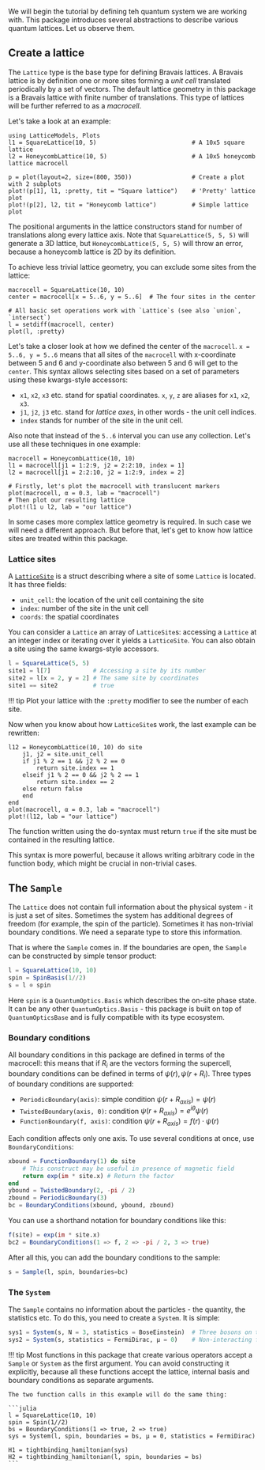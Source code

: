 We will begin the tutorial by defining teh quantum system we are working with. This package introduces several abstractions to describe various quantum lattices. Let us observe them.

## Create a lattice

The `Lattice` type is the base type for defining Bravais lattices. A Bravais lattice is by definition one or more sites forming a *unit cell* translated periodically by a set of vectors. The default lattice geometry in this package is a Bravais lattice with finite number of translations. This type of lattices will be further referred to as a *macrocell*.

Let's take a look at an example:

```@example env
using LatticeModels, Plots
l1 = SquareLattice(10, 5)                           # A 10x5 square lattice
l2 = HoneycombLattice(10, 5)                        # A 10x5 honeycomb lattice macrocell

p = plot(layout=2, size=(800, 350))                 # Create a plot with 2 subplots
plot!(p[1], l1, :pretty, tit = "Square lattice")    # 'Pretty' lattice plot
plot!(p[2], l2, tit = "Honeycomb lattice")          # Simple lattice plot
```

The positional arguments in the lattice constructors stand for number of translations along every lattice axis.
Note that `SquareLattice(5, 5, 5)` will generate a 3D lattice, but `HoneycombLattice(5, 5, 5)` will throw an error, because a honeycomb lattice is 2D by its definition.

To achieve less trivial lattice geometry, you can exclude some sites from the lattice:
```@example env
macrocell = SquareLattice(10, 10)
center = macrocell[x = 5..6, y = 5..6]  # The four sites in the center

# All basic set operations work with `Lattice`s (see also `union`, `intersect`)
l = setdiff(macrocell, center) 
plot(l, :pretty)
```

Let's take a closer look at how we defined the center of the `macrocell`. `x = 5..6, y = 5..6` means that all 
sites of the `macrocell` with x-coordinate between 5 and 6 and y-coordinate also between 5 and 6 will get to the
`center`. This syntax allows selecting sites based on a set of parameters using these kwargs-style accessors:

- `x1`, `x2`, `x3` etc. stand for spatial coordinates. `x`, `y`, `z` are aliases for `x1`, `x2`, `x3`.
- `j1`, `j2`, `j3` etc. stand for *lattice axes*, in other words - the unit cell indices.
- `index` stands for number of the site in the unit cell.

Also note that instead of the `5..6` interval you can use any collection. Let's use all these techniques in one example:

```@example env
macrocell = HoneycombLattice(10, 10)
l1 = macrocell[j1 = 1:2:9, j2 = 2:2:10, index = 1]
l2 = macrocell[j1 = 2:2:10, j2 = 1:2:9, index = 2]

# Firstly, let's plot the macrocell with translucent markers
plot(macrocell, α = 0.3, lab = "macrocell")
# Then plot our resulting lattice
plot!(l1 ∪ l2, lab = "our lattice")
```

In some cases more complex lattice geometry is required. In such case we will need a different approach. But before that, let's get to know how lattice sites are treated within this package.

### Lattice sites

A [`LatticeSite`](@ref) is a struct describing where a site of some `Lattice` is located.
It has three fields:
- `unit_cell`: the location of the unit cell containing the site
- `index`: number of the site in the unit cell
- `coords`: the spatial coordinates

You can consider a `Lattice` an array of `LatticeSite`s: accessing a `Lattice` at an integer index or iterating over it 
yields a `LatticeSite`. You can also obtain a site using the same kwargs-style accessors.

```julia
l = SquareLattice(5, 5)
site1 = l[7]            # Accessing a site by its number
site2 = l[x = 2, y = 2] # The same site by coordinates
site1 == site2          # true
```

!!! tip
    Plot your lattice with the `:pretty` modifier to see the number of each site.

Now when you know about how `LatticeSite`s work, the last example can be rewritten:

```@example env
l12 = HoneycombLattice(10, 10) do site
    j1, j2 = site.unit_cell
    if j1 % 2 == 1 && j2 % 2 == 0
        return site.index == 1
    elseif j1 % 2 == 0 && j2 % 2 == 1
        return site.index == 2
    else return false
    end
end
plot(macrocell, α = 0.3, lab = "macrocell")
plot!(l12, lab = "our lattice")
```

The function written using the do-syntax must return `true` if the site must be contained in the resulting lattice.

This syntax is more powerful, because it allows writing arbitrary code in the function body, which might be crucial in non-trivial cases.

## The `Sample`

The `Lattice` does not contain full information about the physical system - it is just a set of sites. 
Sometimes the system has additional degrees of freedom (for example, the spin of the particle).
Sometimes it has non-trivial boundary conditions. We need a separate type to store this information.

That is where the `Sample` comes in. If the boundaries are open, the `Sample` can be constructed by simple tensor product:

```julia
l = SquareLattice(10, 10)
spin = SpinBasis(1//2)
s = l ⊗ spin
```

Here `spin` is a `QuantumOptics.Basis` which describes the on-site phase state. It can be any other `QuantumOptics.Basis` - 
this package is built on top of `QuantumOpticsBase` and is fully compatible with its type ecosystem.

### Boundary conditions

All boundary conditions in this package are defined in terms of the macrocell: this means that if $R_i$ are the vectors
forming the supercell, boundary conditions can be defined in terms of $\psi(r), \psi(r + R_i)$. 
Three types of boundary conditions are supported:

- `PeriodicBoundary(axis)`: simple condition $\psi(r + R_{axis}) = \psi(r)$
- `TwistedBoundary(axis, Θ)`: condition $\psi(r + R_{axis}) = e^{i \theta} \psi(r)$
- `FunctionBoundary(f, axis)`: condition $\psi(r + R_{axis}) = f(r) \cdot \psi(r)$

Each condition affects only one axis. To use several conditions at once, use `BoundaryConditions`:

```julia
xbound = FunctionBoundary(1) do site
    # This construct may be useful in presence of magnetic field
    return exp(im * site.x) # Return the factor
end
ybound = TwistedBoundary(2, -pi / 2)
zbound = PeriodicBoundary(3)
bc = BoundaryConditions(xbound, ybound, zbound)
```

You can use a shorthand notation for boundary conditions like this:

```julia
f(site) = exp(im * site.x)
bc2 = BoundaryConditions(1 => f, 2 => -pi / 2, 3 => true)
```

After all this, you can add the boundary conditions to the sample:

```julia
s = Sample(l, spin, boundaries=bc)
```

### The `System`

The `Sample` contains no information about the particles - the quantity, the statistics etc. To do this, you need 
to create a `System`. It is simple:

```julia
sys1 = System(s, N = 3, statistics = BoseEinstein)  # Three bosons on the sample `s`
sys2 = System(s, statistics = FermiDirac, μ = 0)    # Non-interacting fermions with zero chemical potential
```

!!! tip
    Most functions in this package that create various operators accept a `Sample` or `System` as the first argument.
    You can avoid constructing it explicitly, because all these functions accept the lattice, internal basis and boundary conditions as separate arguments.

    The two function calls in this example will do the same thing:
    
    ```julia
    l = SquareLattice(10, 10)
    spin = Spin(1//2)
    bs = BoundaryConditions(1 => true, 2 => true)
    sys = System(l, spin, boundaries = bs, μ = 0, statistics = FermiDirac)

    H1 = tightbinding_hamiltonian(sys)
    H2 = tightbinding_hamiltonian(l, spin, boundaries = bs)
    ```
